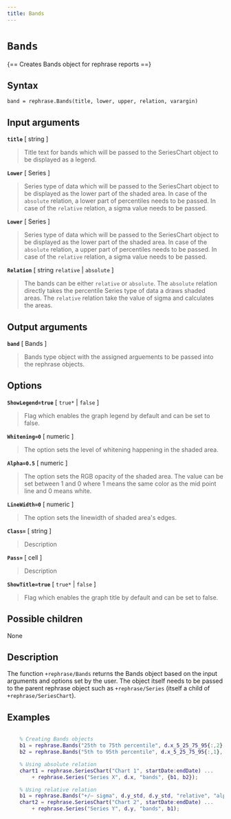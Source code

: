 ```yaml
---
title: Bands
---
```


# `Bands`

{== Creates Bands object for rephrase reports ==}


## Syntax 

    band = rephrase.Bands(title, lower, upper, relation, varargin)


## Input arguments 

__`title`__ [ string ]
> 
> Title text for bands which will be passed to the SeriesChart
> object to be displayed as a legend.
> 

__`Lower`__ [ Series ]
> 
> Series type of data which will be passed to the SeriesChart
> object to be displayed as the lower part of the shaded area.
> In case of the `absolute` relation, a lower part of
> percentiles needs to be passed. In case of the `relative`
> relation, a sigma value needs to be passed.
> 

__`Lower`__ [ Series ]
> 
> Series type of data which will be passed to the SeriesChart
> object to be displayed as the lower part of the shaded area.
> In case of the `absolute` relation, a upper part of
> percentiles needs to be passed. In case of the `relative`
> relation, a sigma value needs to be passed.
> 

__`Relation`__ [ string `relative` | `absolute` ]
> 
> The bands can be either `relative` or `absolute`. The
> `absolute` relation directly takes the percentile Series type
> of data a draws shaded areas. The `relative` relation take the
> value of sigma and calculates the areas.
> 

## Output arguments 

__`band`__ [ Bands ]
> 
> Bands type object with the assigned arguements to be passed
> into the rephrase objects.
> 

## Options 

__`ShowLegend=true`__ [ `true*` | `false` ]
> 
> Flag which enables the graph legend by default and can be set
> to false.
> 

__`Whitening=0`__ [ numeric ]
> 
> The option sets the level of whitening happening in the
> shaded area.
> 

__`Alpha=0.5`__ [ numeric ]
> 
> The option sets the RGB opacity of the shaded area. The
> value can be set between 1 and 0 where 1 means the same color
> as the mid point line and 0 means white.
> 

__`LineWidth=0`__ [ numeric ]
> 
> The option sets the linewidth of shaded area's edges.
> 

__`Class=`__ [ string ]
> 
> Description
> 

__`Pass=`__ [ cell ]
> 
> Description
> 

__`ShowTitle=true`__ [ `true*` | `false` ]
> 
> Flag which enables the graph title by default and can be set
> to false.
> 

## Possible children

None

## Description 

The function `+rephrase/Bands` returns the Bands object based on the input arguments and options set by the user. The object itself needs to be passed to the parent rephrase object such as `+rephrase/Series` (itself a child of `+rephrase/SeriesChart`).

## Examples

```matlab

    % Creating Bands objects
    b1 = rephrase.Bands("25th to 75th percentile", d.x_5_25_75_95{:,2}, d.x_5_25_75_95{:,3}, "absolute", "alpha", 0.50);
    b2 = rephrase.Bands("5th to 95th percentile", d.x_5_25_75_95{:,1}, d.x_5_25_75_95{:,4}, "absolute", "alpha", 0.30);

    % Using absolute relation
    chart1 = rephrase.SeriesChart("Chart 1", startDate:endDate) ...
        + rephrase.Series("Series X", d.x, "bands", {b1, b2});

    % Using relative relation
    b1 = rephrase.Bands("+/– sigma", d.y_std, d.y_std, "relative", "alpha", 0.30);
    chart2 = rephrase.SeriesChart("Chart 2", startDate:endDate) ...
        + rephrase.Series("Series Y", d.y, "bands", b1);

```
